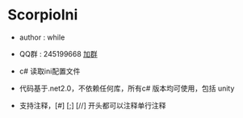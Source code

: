 # ScorpioIni
* author : while
* QQ群 : 245199668 [加群](http://shang.qq.com/wpa/qunwpa?idkey=8ef904955c52f7b3764403ab81602b9c08b856f040d284f7e2c1d05ed3428de8)

* c# 读取ini配置文件
* 代码基于.net2.0，不依赖任何库，所有c# 版本均可使用，包括 unity
* 支持注释，[#] [;] [//] 开头都可以注释单行注释